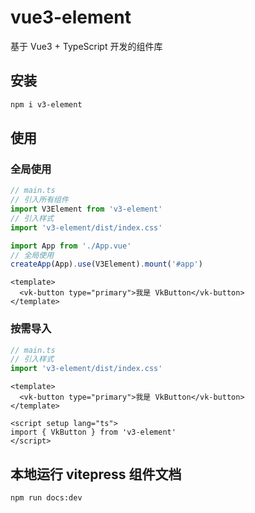 # vue3-element

基于 Vue3 + TypeScript 开发的组件库

## 安装

```sh
npm i v3-element
```

## 使用
### 全局使用
``` ts
// main.ts
// 引入所有组件
import V3Element from 'v3-element'
// 引入样式
import 'v3-element/dist/index.css'

import App from './App.vue'
// 全局使用
createApp(App).use(V3Element).mount('#app')
```

```vue
<template>
  <vk-button type="primary">我是 VkButton</vk-button>
</template>
```

### 按需导入
```ts
// main.ts
// 引入样式
import 'v3-element/dist/index.css'
```

```vue
<template>
  <vk-button type="primary">我是 VkButton</vk-button>
</template>

<script setup lang="ts">
import { VkButton } from 'v3-element'
</script>
```

## 本地运行 vitepress 组件文档
```sh
npm run docs:dev
```


